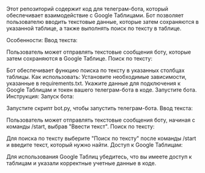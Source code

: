 Этот репозиторий содержит код для телеграм-бота, который обеспечивает взаимодействие с Google Таблицами. Бот позволяет пользователю вводить текстовые данные, которые затем сохраняются в указанной таблице, а также выполнять поиск по тексту в таблице.

Особенности:
Ввод текста:

Пользователь может отправлять текстовые сообщения боту, которые затем сохраняются в Google Таблице.
Поиск по тексту:

Бот обеспечивает функцию поиска по тексту в указанных столбцах таблицы.
Как использовать:
Установите необходимые зависимости, указанные в requirements.txt.
Укажите данные для подключения к Google Таблицам и токен вашего телеграм-бота в коде.
Запустите бота.
Инструкция:
Запуск бота:

Запустите скрипт bot.py, чтобы запустить телеграм-бота.
Ввод текста:

Пользователь может отправлять текстовые сообщения боту, начиная с команды /start, выбрав "Ввести текст".
Поиск по тексту:

Для поиска по тексту выберите "Поиск по тексту" после команды /start и введите текст, который нужно найти.
Доступ к Google Таблицам:

Для использования Google Таблиц убедитесь, что вы имеете доступ к таблицам и указали корректные учетные данные в коде.
